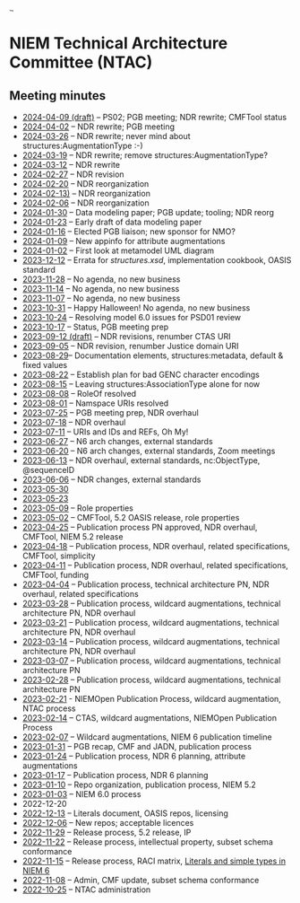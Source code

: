 # [<img src="https://github.com/niemopen/oasis-open-project/raw/main/artwork/NIEM-NO-Logo-v5.png" alt="img" style="zoom:10%;" />](https://github.com/niemopen/oasis-open-project/blob/main/artwork/NIEM-NO-Logo-v5.png)

# NIEM Technical Architecture Committee (NTAC)

## Meeting minutes

* [2024-04-09 (draft)](docs/2024-04-09-minutes.md) – PS02; PGB meeting; NDR rewrite; CMFTool status
* [2024-04-02](docs/2024-04-02-minutes.md) – NDR rewrite; PGB meeting
* [2024-03-26](docs/2024-03-26-minutes.md) – NDR rewrite; never mind about structures:AugmentationType :-)
* [2024-03-19](docs/2024-03-19-minutes.md) – NDR rewrite; remove structures:AugmentationType?
* [2024-03-12](docs/2024-03-12-minutes.md) – NDR rewrite
* [2024-02-27](docs/2024-02-27-minutes.md) – NDR revision
* [2024-02-20](docs/2024-02-20-minutes.md) – NDR reorganization
* [2024-02-13)](docs/2024-02-13-minutes.md) – NDR reorganization
* [2024-02-06](docs/2024-02-06-minutes.md) – NDR reorganization
* [2024-01-30](docs/2024-01-30-minutes.md) – Data modeling paper; PGB update; tooling; NDR reorg
* [2024-01-23](docs/2024-01-23-minutes.md) – Early draft of data modeling paper
* [2024-01-16](docs/2024-01-16-minutes.md) – Elected PGB liaison; new sponsor for NMO?
* [2024-01-09](docs/2024-01-09-minutes.md) – New appinfo for attribute augmentations
* [2024-01-02](docs/2024-01-02-minutes.md) – First look at metamodel UML diagram
* [2023-12-12](docs/2023-12-12-minutes.md) – Errata for *structures.xsd*, implementation cookbook, OASIS standard
* [2023-11-28](docs/2023-11-28-minutes.md) – No agenda, no new business
* [2023-11-14](docs/2023-11-14-minutes.md) – No agenda, no new business
* [2023-11-07](docs/2023-11-07-minutes.md) – No agenda, no new business
* [2023-10-31](docs/2023-10-31-minutes.md) – Happy Halloween!  No agenda, no new business
* [2023-10-24](docs/2023-10-24-minutes.md) – Resolving model 6.0 issues for PSD01 review
* [2023-10-17](docs/2023-10-17-minutes.md) – Status, PGB meeting prep
* [2023-09-12 (draft)](docs/2023-09-12-minutes.md) – NDR revisions, renumber CTAS URI
* [2023-09-05](docs/2023-09-05-minutes.md) – NDR revision, renumber Justice domain URI
* [2023-08-29](docs/2023-08-29-minutes.md)– Documentation elements, structures:metadata, default & fixed values
* [2023-08-22](docs/2023-08-22-minutes.md) – Establish plan for bad GENC character encodings
* [2023-08-15](docs/2023-08-15-minutes.md) – Leaving structures:AssociationType alone for now
* [2023-08-08](docs/2023-08-08-minutes.md) – RoleOf resolved
* [2023-08-01](docs/2023-08-01-minutes.md) – Namspace URIs resolved
* [2023-07-25](docs/2023-07-25-minutes.md) – PGB meeting prep, NDR overhaul
* [2023-07-18](docs/2023-07-18-minutes.md) – NDR overhaul
* [2023-07-11](docs/2023-07-11-minutes.md) – URIs and IDs and REFs, Oh My!
* [2023-06-27](docs/2023-06-27-minutes.md) – N6 arch changes, external standards
* [2023-06-20](docs/2023-06-20-minutes.md) – N6 arch changes, external standards, Zoom meetings
* [2023-06-13](docs/2023-06-13-minutes.md) – NDR overhaul, external standards, nc:ObjectType, @sequenceID
* [2023-06-06](docs/2023-06-06-minutes.md) – NDR changes, external standards
* [2023-05-30](docs/2023-05-30-minutes.md)
* [2023-05-23](docs/2023-05-23-minutes.md)
* [2023-05-09](docs/2023-05-09-minutes.md) – Role properties
* [2023-05-02](docs/2023-05-02-minutes.md) – CMFTool, 5.2 OASIS release, role properties
* [2023-04-25](docs/2023-04-25-minutes.md) – Publication process PN approved, NDR overhaul, CMFTool, NIEM 5.2 release
* [2023-04-18](docs/2023-04-18-minutes.md) – Publication process, NDR overhaul, related specifications, CMFTool, simplicity
* [2023-04-11](docs/2023-04-11-minutes.md) – Publication process, NDR overhaul, related specifications, CMFTool, funding
* [2023-04-04](docs/2023-04-04-minutes.md) – Publication process, technical architecture PN, NDR overhaul, related specifications
* [2023-03-28](docs/2023-03-28-minutes.md) – Publication process, wildcard augmentations, technical architecture PN, NDR overhaul
* [2023-03-21](docs/2023-03-21-minutes.md) – Publication process, wildcard augmentations, technical architecture PN, NDR overhaul
* [2023-03-14](docs/2023-03-14-minutes.md) – Publication process, wildcard augmentations, technical architecture PN, NDR overhaul
* [2023-03-07](docs/2023-03-07-minutes.md) – Publication process, wildcard augmentations, technical architecture PN
* [2023-02-28](docs/2023-02-28-minutes.md) – Publication process, wildcard augmentations, technical architecture PN
* [2023-02-21](docs/2023-02-21-minutes.md) - NIEMOpen Publication Process, wildcard augmentation, NTAC process
* [2023-02-14](docs/2023-02-14-minutes.md) – CTAS, wildcard augmentations, NIEMOpen Publication Process
* [2023-02-07](docs/2023-02-07-minutes.md) – Wildcard augmentations, NIEM 6 publication timeline
* [2023-01-31](docs/2023-01-31-minutes.md) – PGB recap, CMF and JADN, publication process
* [2023-01-24](docs/2023-01-24-minutes.md) – Publication process, NDR 6 planning, attribute augmentations 
* [2023-01-17](docs/2023-01-17-minutes.md) – Publication process, NDR 6 planning
* [2023-01-10](docs/2023-01-10-minutes.md) – Repo organization, publication process, NIEM 5.2
* [2023-01-03](docs/2023-01-03-minutes.md) – NIEM 6.0 process
* 2022-12-20
* [2022-12-13](docs/2022-12-13-minutes.md) – Literals document, OASIS repos, licensing
* [2022-12-06](docs/2022-12-06-minutes.md) – New repos; acceptable licences
* [2022-11-29](docs/2022-11-29-minutes.md) – Release process, 5.2 release, IP
* [2022-11-22](docs/2022-11-22-minutes.md) – Release process, intellectual property, subset schema conformance
* [2022-11-15](docs/2022-11-15-minutes.md) – Release process, RACI matrix, [Literals and simple types in NIEM 6](../documents/Literals-221124.md)
* [2022-11-08](docs/2022-11-08-minutes.md) – Admin, CMF update, subset schema conformance
* [2022-10-25](docs/2022-10-25-minutes.md) – NTAC administration
